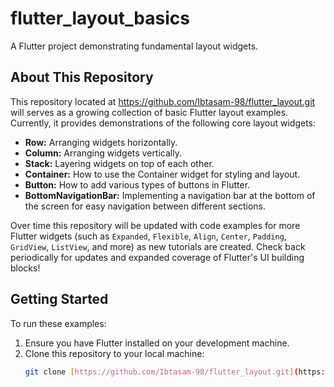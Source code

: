 # flutter_layout_basics

A Flutter project demonstrating fundamental layout widgets.

## About This Repository

This repository located at https://github.com/Ibtasam-98/flutter_layout.git will serves as a growing collection of basic Flutter layout examples. Currently, it provides demonstrations of the following core layout widgets:

- **Row:** Arranging widgets horizontally.
- **Column:** Arranging widgets vertically.
- **Stack:** Layering widgets on top of each other.
- **Container:** How to use the Container widget for styling and layout.
- **Button:** How to add various types of buttons in Flutter.
- **BottomNavigationBar:** Implementing a navigation bar at the bottom of the screen for easy navigation between different sections.

Over time this repository will be updated with code examples for more Flutter widgets (such as `Expanded`, `Flexible`, `Align`, `Center`, `Padding`, `GridView`, `ListView`, and more) as new tutorials are created. Check back periodically for updates and expanded coverage of Flutter's UI building blocks!

## Getting Started

To run these examples:

1. Ensure you have Flutter installed on your development machine.
2. Clone this repository to your local machine:
   ```bash
   git clone [https://github.com/Ibtasam-98/flutter_layout.git](https://github.com/Ibtasam-98/flutter_layout.git)
